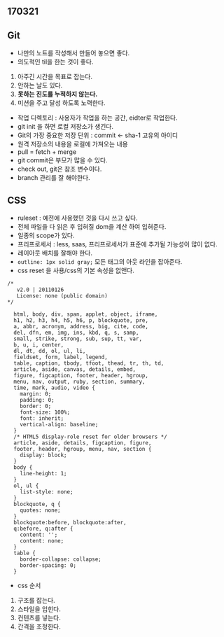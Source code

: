 ## 170321

## Git
- 나만의 노트를 작성해서 만들어 놓으면 좋다.
- 의도적인 til을 한는 것이 좋다.
 1. 아주긴 시간을 목표로 잡는다.
 2. 안하는 날도 있다.
 3. **못하는 진도를 누적하지 않는다.**
 4. 미션을 주고 달성 하도록 노력한다.

- 작업 디렉토리 : 사용자가 작업을 하는 공간, eidter로 작업한다.
- git init 을 하면 로컬 저장소가 생긴다.
- Git의 가장 중요한 저장 단위 : commit <- sha-1 고유의 아이디
- 원격 저장소의 내용을 로컬에 가져오는 내용
- pull = fetch + merge
- git commit은 부모가 많을 수 있다.
- check out, git은 참조 변수이다.
- branch 관리를 잘 해야한다.


## CSS
- ruleset : 예전에 사용했던 것을 다시 쓰고 싶다.
- 전체 파일을 다 읽은 후 입혀질 dom을 계산 하여 입혀준다.
- 일종의 scope가 있다.
- 프리프로세서 : less, saas, 프리프로세서가 표준에 추가될 가능성이 많이 없다.
- 레이아웃 배치를 잘해야 한다.
- `outline: 1px solid gray;` 모든 태그의 아웃 라인을 잡아준다.
- css reset 을 사용/css의 기본 속성을 없앤다.

~~~
/*
   v2.0 | 20110126
   License: none (public domain)
*/

  html, body, div, span, applet, object, iframe,
  h1, h2, h3, h4, h5, h6, p, blockquote, pre,
  a, abbr, acronym, address, big, cite, code,
  del, dfn, em, img, ins, kbd, q, s, samp,
  small, strike, strong, sub, sup, tt, var,
  b, u, i, center,
  dl, dt, dd, ol, ul, li,
  fieldset, form, label, legend,
  table, caption, tbody, tfoot, thead, tr, th, td,
  article, aside, canvas, details, embed,
  figure, figcaption, footer, header, hgroup,
  menu, nav, output, ruby, section, summary,
  time, mark, audio, video {
  	margin: 0;
  	padding: 0;
  	border: 0;
  	font-size: 100%;
  	font: inherit;
  	vertical-align: baseline;
  }
  /* HTML5 display-role reset for older browsers */
  article, aside, details, figcaption, figure,
  footer, header, hgroup, menu, nav, section {
  	display: block;
  }
  body {
  	line-height: 1;
  }
  ol, ul {
  	list-style: none;
  }
  blockquote, q {
  	quotes: none;
  }
  blockquote:before, blockquote:after,
  q:before, q:after {
  	content: '';
  	content: none;
  }
  table {
  	border-collapse: collapse;
  	border-spacing: 0;
  }

~~~

- css 순서
1. 구조를 잡는다.
2. 스타일을 입힌다.
3. 컨텐츠를 넣는다.
4. 간격을 조정한다.
